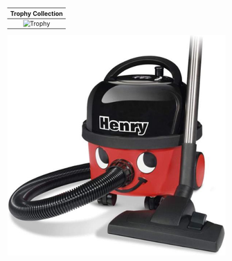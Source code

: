 <!--
**shabman/shabman** is a ✨ _special_ ✨ repository because its `README.md` (this file) appears on your GitHub profile.

Here are some ideas to get you started:

- 🔭 I’m currently working on ...
- 🌱 I’m currently learning ...
- 👯 I’m looking to collaborate on ...
- 🤔 I’m looking for help with ...
- 💬 Ask me about ...
- 📫 How to reach me: ...
- 😄 Pronouns: ...
- ⚡ Fun fact: ...
-->

<!-- <img src="https://github-readme-stats.vercel.app/api?username=shabman&&show_icons=true&title_color=FFD700&icon_color=bb2acf&text_color=daf7dc&bg_color=151515&count_private=true">
<img src="https://github-readme-stats.vercel.app/api/top-langs/?username=shabman&title_color=FFD700&text_color=c9cacc&icon_color=2bbc8a&bg_color=1d1f21&langs_count=11&hide=html,css,makefile,shell)](https://github.com/shabman"> -->

|Trophy Collection|
|:---:|
|![Trophy](https://github-profile-trophy.vercel.app/?username=shabman&theme=onedark&row=1&margin-w=5)|

![](https://github.com/intervinn/intervinn/blob/main/henry.jpg)
